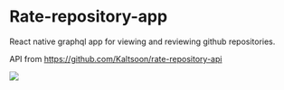 # Rate-repository-app

React native graphql app for viewing and reviewing github repositories.

API from https://github.com/Kaltsoon/rate-repository-api

![](https://github.com/AleksiKuj/rate-repository-app/blob/master/images/showcase.gif)
